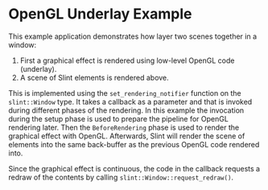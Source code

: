 <!-- Copyright © SixtyFPS GmbH <info@slint.dev> ; SPDX-License-Identifier: MIT -->

# OpenGL Underlay Example

This example application demonstrates how layer two scenes together in a window:

1. First a graphical effect is rendered using low-level OpenGL code (underlay).
2. A scene of Slint elements is rendered above.

This is implemented using the `set_rendering_notifier` function on the `slint::Window` type. It takes a callback as a parameter and that is invoked during different phases of the rendering. In this example the invocation during the setup phase is used to prepare the pipeline for OpenGL rendering later. Then the `BeforeRendering` phase is used to render the graphical effect with OpenGL. Afterwards, Slint will render the scene of elements into the same back-buffer as the previous OpenGL code rendered into.

Since the graphical effect is continuous, the code in the callback requests a redraw of the contents by calling `slint::Window::request_redraw()`.
